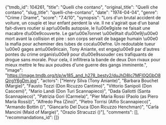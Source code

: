 {"tmdb_id": 104261, "title": "Quelli che contano", "original_title": "Quelli che contano", "slug_title": "quelli-che-contano", "date": "1974-04-04", "genre": "Crime / Drame", "score": "7.4/10", "synopsis": "Lors d'un brutal accident de voiture, un couple et leur enfant perdent la vie. Il ne s'agirait que d'un banal fait-divers routier si apr\u00e8s autopsie, le l\u00e9giste ne faisait une macabre d\u00e9couverte. Le gar\u00e7onnet \u00e9tait d\u00e9j\u00e0 mort avant la collision et pire : son corps servait de bagage humain \u00e0 la mafia pour acheminer des tubes de coca\u00efne. Un redoutable tueur \u00e0 gages am\u00e9ricain, Tony Aniante, est engag\u00e9 par d'autres pontes du crime organis\u00e9 pour d\u00e9ssouder ces trafiquants de drogue sans morale. Pour cela, il infiltrera la bande de deux Don rivaux pour mieux mettre le feu aux poudres d'une guerre des gangs imminente.", "image": "https://image.tmdb.org/t/p/w185_and_h278_bestv2/duJhD8Ic7MFI0QGbO8QjrgY6gDm.jpg", "actors": ["Henry Silva (Tony Aniante)", "Barbara Bouchet (Margie)", "Fausto Tozzi (Don Ricuzzo Cantimo)", "Vittorio Sanipoli (Don Cascemi)", "Mario Landi (Don Turi Scannapieco)", "Dada Gallotti (Santa Scannapieco)", "Patrizia Gori (Carmela)", "Pier Maria Rossi (Paolo (as Piero Maria Rossi))", "Alfredo Pea (Zino)", "Pietro Torrisi (Alfio Scannapieco)", "Armando Bottin ()", "Giancarlo Del Duca (Don Ricuzzo Henchman)", "Carla Mancini (Maid of Margie)", "Orazio Stracuzzi ()"], "comments": [], "recommandations_id": []}